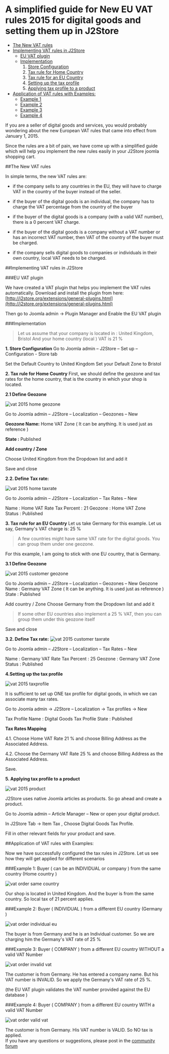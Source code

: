 # A simplified guide for New EU VAT rules 2015 for digital goods and setting them up in J2Store

* [The New VAT rules](#new_vat_rule)
* [Implementing VAT rules in J2Store](#implement_vat_rule)
	* [EU VAT plugin](#eu_vat_plugin)
	* [Implementation](#implementation)
		1. [Store Configuration](#store_config)
		2. [Tax rule for Home Country](#tax_rule_home)
		3. [Tax rule for an EU Country](#tax_rule_eu)
		4. [Setting up the tax profile](#setting_up_tax_profile)
		5. [Applying tax profile to a product](#apply_tax_profile)
* [Application of VAT rules with Examples:](#application_vat_example)
	* [Example 1](#ex_1)
	* [Example 2](#ex_2)
	* [Example 3](#ex_3)
	* [Example 4](#ex_4)

If you are a seller of digital goods and services, you would probably wondering about the new European VAT rules that came into effect from January 1, 2015.

Since the rules are a bit of pain, we have come up with a simplified guide which will help you implement the new rules easily in your J2Store joomla shopping cart.

<a name="new_vat_rule"></a>
##The New VAT rules

In simple terms, the new VAT rules are:

* if the company sells to any countries in the EU, they will have to charge VAT in the country of the buyer instead of the seller.

* if the buyer of the digital goods is an individual, the company has to charge the VAT percentage from the country of the buyer

* if the buyer of the digital goods is a company (with a valid VAT number), there is a 0 percent VAT charge.

* if the buyer of the digital goods is a company without a VAT number or has an incorrect VAT number, then VAT of the country of the buyer must be charged.

* if the company sells digital goods to companies or individuals in their own country, local VAT needs to be charged.
<a name="implement_vat_rule"></a>

##Implementing VAT rules in J2Store
<a name="eu_vat_plugin"></a>

###EU VAT plugin

We have created a VAT plugin that helps you implement the VAT rules automatically.
Download and install the plugin from here:
[http://j2store.org/extensions/general-plugins.html](http://j2store.org/extensions/general-plugins.html)

Then go to Joomla admin -> Plugin Manager and Enable the EU VAT plugin
<a name="implementation"></a>

###Implementation

>Let us assume that your company is located in : United Kingdom, Bristol
And your home country (local ) VAT is 21 %

<a name="store_config"></a>
**1. Store Configuration**
 Go to Joomla admin – J2Store – Set up – Configuration - Store tab
 
 Set the Default Country to United Kingdom
 Set your Default Zone to Bristol
 
<a name="tax_rule_home"></a>
**2. Tax rule for Home Country**
 First, we should define the geozone and tax rates for the home country, that is the country in which your shop is located.

 **2.1 Define Geozone**

![vat 2015 home geozone](./assets/images/vat_2015_home_geozone.png)

Go to Joomla admin – J2Store – Localization – Geozones – New        

 **Geozone Name:** Home VAT Zone ( It can be anything. It is used just as reference )    
 
   **State :** Published

   **Add country / Zone**

   Choose United Kingdom from the Dropdown list and add it

   Save and close

 **2.2. Define Tax rate:**

![vat 2015 home taxrate](./assets/images/vat_2015_home_taxrate.png)

Go to Joomla admin – J2Store – Localization – Tax Rates – New
        
Name        : Home VAT Rate
Tax Percent    : 21
Geozone     :  Home VAT Zone    
Status     : Published
<a name="tax_rule_eu"></a>

**3. Tax rule for an EU Country**
 Let us take Germany for this example.   Let us say, Germany's VAT charge is:  25 %
 >A few countries might have same VAT rate for the digital goods. You can group them under one geozone.
 
 For this example, I am going to stick with one EU country, that is Germany.

  **3.1 Define Geozone**
  
![vat 2015 customer geozone](./assets/images/vat_2015_customer_geozone.png)

   Go to Joomla admin – J2Store – Localization – Geozones – New
   Geozone Name : Germany VAT Zone ( It can be anything. It is used just as reference )
    State : Published

   Add country / Zone
    Choose Germany from the Dropdown list and add it
>If some other EU countries also implement a 25 % VAT, then you can group them under this geozone itself

   Save and close

   **3.2. Define Tax rate:**
![vat 2015 customer taxrate](./assets/images/vat_2015_customer_taxrate.png)

   Go to Joomla admin – J2Store – Localization – Tax Rates – New

   Name        : Germany VAT Rate
   Tax Percent    : 25
   Geozone     :  Germany VAT Zone
   Status     : Published
   
<a name="setting_up_tax_profile"></a>
**4.Setting up the tax profile**

![vat 2015 taxprofile](./assets/images/vat_2015_taxprofile.png)

It is sufficient to set up ONE tax profile for digital goods, in which we can associate many tax rates.

Go to Joomla admin → J2Store – Localization → Tax profiles → New
    
Tax Profile Name    : Digital Goods Tax Profile
State            : Published

**Tax Rates Mapping**
    
  4.1. Choose Home VAT Rate 21 %  and choose Billing Address as the Associated Address.

  4.2. Choose the Germany VAT Rate 25 %  and choose Billing Address as the Associated Address.

  Save.
  <a name="apply_tax_profile"></a>

**5. Applying tax profile to a product**

![vat 2015 product]()

J2Store uses native Joomla articles as products. So go ahead and create a product.

Go to Joomla admin – Article Manager – New or open your digital product.
    
In J2Store Tab → Item Tax , Choose Digital Goods Tax Profile.


Fill in other relevant fields for your product and save.
<a name="application_vat_example"></a>

##Application of VAT rules with Examples:

Now we have successfully configured the tax rules in J2Store. Let us see how they will get applied for different scenarios
<a name="ex_1"></a>

###Example 1: Buyer  ( can be an INDIVIDUAL or company ) from the same country (Home country )

![vat order same country](./assets/images/vat_order_same_country.png)

Our shop is located in United Kingdom. And the buyer is from the same country. So local tax of 21 percent applies.
<a name="ex_2"></a>

###Example 2: Buyer ( INDIVIDUAL ) from a different EU country (Germany )

![vat order individual eu](./assets/images/vat_order_individual_eu.png)

The buyer is from Germany and he is an Individual customer. So we are charging him the Germany's VAT rate of 25 %
<a name="ex_3"></a>
 
###Example 3: Buyer ( COMPANY ) from a different EU country WITHOUT a valid VAT Number

![vat order invalid vat](./assets/images/vat_order_invalid_vat.png)

The customer is from Germany. He has entered a company name. But his VAT number is INVALID.  So we apply the Germany's VAT rate of 25 %.

(the EU VAT plugin validates the VAT number provided against the EU database )
<a name="ex_4"></a>

###Example 4: Buyer ( COMPANY ) from a different EU country WITH a valid VAT Number

![vat order valid vat](./assets/images/vat_order_valid_vat.png)

The customer is from Germany.  His VAT number is VALID.  So NO tax is applied.
<br>
If you have any questions or suggestions, please post in the [community forum](http://j2store.org/forum/index.html)
